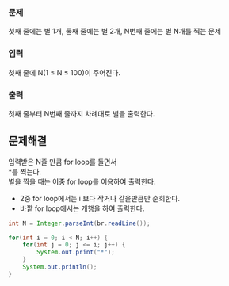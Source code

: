 ### 문제
첫째 줄에는 별 1개, 둘째 줄에는 별 2개, N번째 줄에는 별 N개를 찍는 문제

### 입력
첫째 줄에 N(1 ≤ N ≤ 100)이 주어진다.

### 출력
첫째 줄부터 N번째 줄까지 차례대로 별을 출력한다.

## 문제해결
입력받은 N줄 만큼 for loop를 돌면서   
*를 찍는다.   
별을 찍을 때는 이중 for loop를 이용하여 출력한다.

- 2중 for loop에서는 i 보다 작거나 같을만큼만 순회한다.
- 바깥 for loop에서는 개행을 하여 출력한다.
```java
int N = Integer.parseInt(br.readLine());

for(int i = 0; i < N; i++) {
    for(int j = 0; j <= i; j++) {
        System.out.print("*");
    }
    System.out.println();
}
```